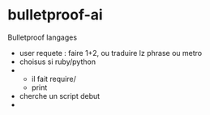 # bulletproof-ai
Bulletproof langages
- user requete : faire 1+2, ou traduire lz phrase ou metro
- choisus si ruby/python
- - il fait require/
  - print
 - cherche un script debut
- 
